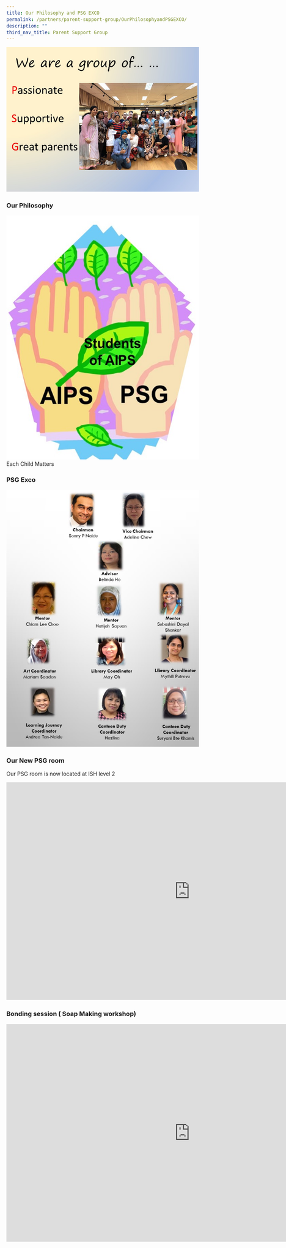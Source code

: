 ```yaml
---
title: Our Philosophy and PSG EXCO
permalink: /partners/parent-support-group/OurPhilosophyandPSGEXCO/
description: ""
third_nav_title: Parent Support Group
---
```



![Parent Support Group](/images/PSG.jpg)



### Our Philosophy 

<img alt="" src="/images/psg%20logo.jpg">
Each Child Matters


### PSG Exco
	
<img alt="" src="/images/psg%20exco.jpg">

### Our New PSG room
Our PSG room is now located at ISH level 2
<iframe allowfullscreen="true" height="569" width="960" frameborder="0" src="https://docs.google.com/presentation/d/e/2PACX-1vSYOwdnZhvbmcBUf2vL1qz3O4t82-IziXSFY3WD9HwQENKgFvfN1P99FJYiK_BhRmV9Cq5zpQYvom6h/embed?start=false&amp;loop=false&amp;delayms=15000"></iframe>  
	
### Bonding session ( Soap Making workshop) 

<iframe allowfullscreen="true" height="569" width="960" frameborder="0" src="https://docs.google.com/presentation/d/e/2PACX-1vTo2fRrwn30dA9nTWyoApxww7817DQV_gweS2LrohvGwPMevTPaAnqmoPM3VwmsTiZtac_SbD6bI7Fp/embed?start=false&amp;loop=false&amp;delayms=10000"></iframe>